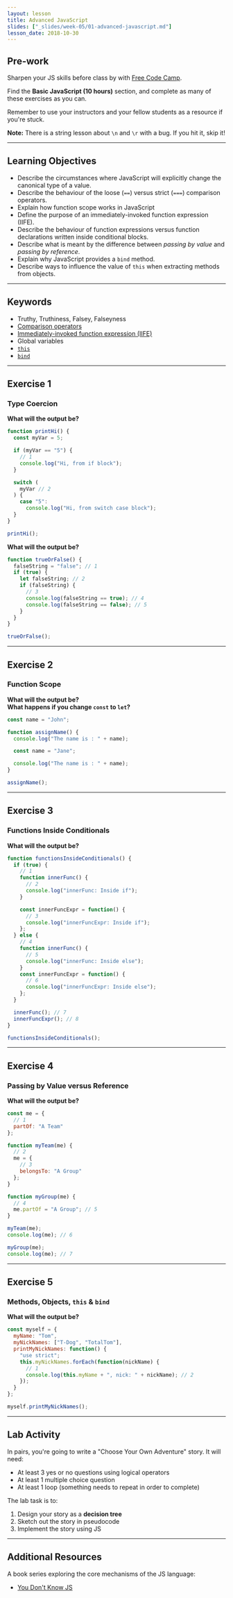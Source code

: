 ```yaml
---
layout: lesson
title: Advanced JavaScript
slides: ["_slides/week-05/01-advanced-javascript.md"]
lesson_date: 2018-10-30
---
```


## Pre-work

Sharpen your JS skills before class by with [Free Code Camp](http://www.freecodecamp.com/map).

Find the **Basic JavaScript (10 hours)** section, and complete as many of these exercises as you can.

Remember to use your instructors and your fellow students as a resource if you're stuck.

**Note:** There is a string lesson about `\n` and `\r` with a bug. If you hit it, skip it!

---

## Learning Objectives

- Describe the circumstances where JavaScript will explicitly change the canonical type of a value.
- Describe the behaviour of the loose (`==`) versus strict (`===`) comparison operators.
- Explain how function scope works in JavaScript
- Define the purpose of an immediately-invoked function expression (IIFE).
- Describe the behaviour of function expressions versus function declarations written inside conditional blocks.
- Describe what is meant by the difference between _passing by value_ and _passing by reference_.
- Explain why JavaScript provides a `bind` method.
- Describe ways to influence the value of `this` when extracting methods from objects.

---

## Keywords

- Truthy, Truthiness, Falsey, Falseyness
- [Comparison operators](https://developer.mozilla.org/en-US/docs/Web/JavaScript/Reference/Operators/Comparison_Operators)
- [Immediately-invoked function expression (IIFE)](https://developer.mozilla.org/en-US/docs/Glossary/IIFE)
- Global variables
- [`this`](https://developer.mozilla.org/en/docs/Web/JavaScript/Reference/Operators/this)
- [`bind`](https://developer.mozilla.org/en-US/docs/Web/JavaScript/Reference/Global_Objects/Function/bind)

---

## Exercise 1

### Type Coercion

**What will the output be?**

```js
function printHi() {
  const myVar = 5;

  if (myVar == "5") {
    // 1
    console.log("Hi, from if block");
  }

  switch (
    myVar // 2
  ) {
    case "5":
      console.log("Hi, from switch case block");
  }
}

printHi();
```

**What will the output be?**

```js
function trueOrFalse() {
  falseString = "false"; // 1
  if (true) {
    let falseString; // 2
    if (falseString) {
      // 3
      console.log(falseString == true); // 4
      console.log(falseString == false); // 5
    }
  }
}

trueOrFalse();
```

---

## Exercise 2

### Function Scope

**What will the output be?** <br/>
**What happens if you change `const` to `let`?**

```js
const name = "John";

function assignName() {
  console.log("The name is : " + name);

  const name = "Jane";

  console.log("The name is : " + name);
}

assignName();
```

---

## Exercise 3

### Functions Inside Conditionals

**What will the output be?**

```js
function functionsInsideConditionals() {
  if (true) {
    // 1
    function innerFunc() {
      // 2
      console.log("innerFunc: Inside if");
    }

    const innerFuncExpr = function() {
      // 3
      console.log("innerFuncExpr: Inside if");
    };
  } else {
    // 4
    function innerFunc() {
      // 5
      console.log("innerFunc: Inside else");
    }
    const innerFuncExpr = function() {
      // 6
      console.log("innerFuncExpr: Inside else");
    };
  }

  innerFunc(); // 7
  innerFuncExpr(); // 8
}

functionsInsideConditionals();
```

---

## Exercise 4

### Passing by Value versus Reference

**What will the output be?**

```js
const me = {
  // 1
  partOf: "A Team"
};

function myTeam(me) {
  // 2
  me = {
    // 3
    belongsTo: "A Group"
  };
}

function myGroup(me) {
  // 4
  me.partOf = "A Group"; // 5
}

myTeam(me);
console.log(me); // 6

myGroup(me);
console.log(me); // 7
```

---

## Exercise 5

### Methods, Objects, `this` & `bind`

**What will the output be?**

```js
const myself = {
  myName: "Tom",
  myNickNames: ["T-Dog", "TotalTom"],
  printMyNickNames: function() {
    "use strict";
    this.myNickNames.forEach(function(nickName) {
      // 1
      console.log(this.myName + ", nick: " + nickName); // 2
    });
  }
};

myself.printMyNickNames();
```

---

## Lab Activity

In pairs, you're going to write a "Choose Your Own Adventure" story. It will need:

- At least 3 yes or no questions using logical operators
- At least 1 multiple choice question
- At least 1 loop (something needs to repeat in order to complete)

The lab task is to:

1.  Design your story as a **decision tree**
2.  Sketch out the story in pseudocode
3.  Implement the story using JS

---

## Additional Resources

A book series exploring the core mechanisms of the JS language:

- [You Don't Know JS](https://github.com/getify/You-Dont-Know-JS)
